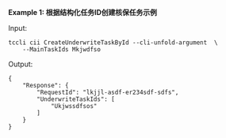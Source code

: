 **Example 1: 根据结构化任务ID创建核保任务示例**



Input: 

```
tccli cii CreateUnderwriteTaskById --cli-unfold-argument  \
    --MainTaskIds Mkjwdfso
```

Output: 
```
{
    "Response": {
        "RequestId": "lkjjl-asdf-er234sdf-sdfs",
        "UnderwriteTaskIds": [
            "Ukjwssdfsos"
        ]
    }
}
```

